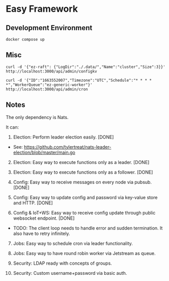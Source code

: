 # Easy Framework

## Development Environment

```
docker compose up
```

## Misc

```
curl -d '{"ez-raft": {"LogDir":"./.data/","Name":"cluster","Size":3}}' http://localhost:3000/api/admin/configkv

curl -d '{"ID":"1663552007","Timezone":"UTC","Schedule":"* * * * *","WorkerQueue":"ez-generic-worker"}' http://localhost:3000/api/admin/cron
```

## Notes 

The only dependency is Nats.

It can:
1. Election: Perform leader election easily. [DONE]

  * See: https://github.com/tylertreat/nats-leader-election/blob/master/main.go

2. Election: Easy way to execute functions only as a leader. [DONE]

3. Election: Easy way to execute functions only as a follower. [DONE]

4. Config: Easy way to receive messages on every node via pubsub. [DONE]

5. Config: Easy way to update config and password via key-value store and HTTP. [DONE]

6. Config & IoT+WS: Easy way to receive config update through public websocket endpoint. [DONE]

  * TODO: The client loop needs to handle error and sudden termination. It also have to retry infinitely.

7. Jobs: Easy way to schedule cron via leader functionality.

8. Jobs: Easy way to have round robin worker via Jetstream as queue.

9. Security: LDAP ready with concepts of groups.

10. Security: Custom username+password via basic auth.
